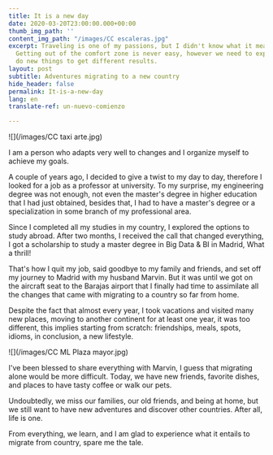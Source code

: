 ```yaml
---
title: It is a new day
date: 2020-03-20T23:00:00.000+00:00
thumb_img_path: ''
content_img_path: "/images/CC escaleras.jpg"
excerpt: Traveling is one of my passions, but I didn't know what it means to be foreign.
  Getting out of the comfort zone is never easy, however we need to experiment and
  do new things to get different results.
layout: post
subtitle: Adventures migrating to a new country
hide_header: false
permalink: It-is-a-new-day
lang: en
translate-ref: un-nuevo-comienzo

---
```

![](/images/CC taxi arte.jpg)

I am a person who adapts very well to changes and I organize myself to achieve my goals.

A couple of years ago, I decided to give a twist to my day to day, therefore I looked for a job as a professor at university. To my surprise, my engineering degree was not enough, not even the master's degree in higher education that I had just obtained, besides that, I had to have a master's degree or a specialization in some branch of my professional area.

Since I completed all my studies in my country, I explored the options to study abroad. After two months, I received the call that changed everything, I got a scholarship to study a master degree in Big Data & BI in Madrid, What a thrill!

That's how I quit my job, said goodbye to my family and friends, and set off my journey to Madrid with my husband Marvin. But it was until we got on the aircraft seat to the Barajas airport that I finally had time to assimilate all the changes that came with migrating to a country so far from home.

Despite the fact that almost every year, I took vacations and visited many new places, moving to another continent for at least one year, it was too different, this implies starting from scratch: friendships, meals, spots, idioms, in conclusion, a new lifestyle.

![](/images/CC ML Plaza mayor.jpg)

I've been blessed to share everything with Marvin, I guess that migrating alone would be more difficult. Today, we have new friends, favorite dishes, and places to have tasty coffee or walk our pets.

Undoubtedly, we miss our families, our old friends, and being at home, but we still want to have new adventures and discover other countries. After all, life is one.

From everything, we learn, and I am glad to experience what it entails to migrate from country,  spare me the tale.
